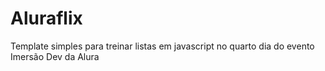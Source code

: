 # Aluraflix
 Template simples para treinar listas em javascript no quarto dia do evento Imersão Dev da Alura
